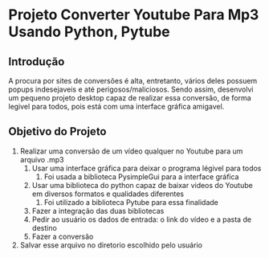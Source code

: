 # Projeto Converter Youtube Para Mp3 Usando Python, Pytube

## Introdução

A procura por sites de conversões é alta, entretanto, vários deles possuem popups indesejaveis e até perigosos/maliciosos.
Sendo assim, desenvolvi um pequeno projeto desktop capaz de realizar essa conversão, de forma legivel para todos, pois está
com uma interface gráfica amigavel. 

## Objetivo do Projeto

1. Realizar uma conversão de um vídeo qualquer no Youtube para um arquivo .mp3
    1. Usar uma interface gráfica para deixar o programa légivel para todos
        1. Foi usada a biblioteca PysimpleGui para a interface gráfica
    1. Usar uma biblioteca do python capaz de baixar videos do Youtube em diversos formatos e qualidades diferentes
        1. Foi utilizado a biblioteca Pytube para essa finalidade
    1. Fazer a integração das duas bibliotecas
    1. Pedir ao usuário os dados de entrada: o link do vídeo e a pasta de destino
    1. Fazer a conversão
1. Salvar esse arquivo no diretorio escolhido pelo usuário